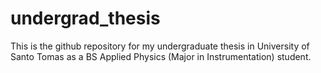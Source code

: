 # undergrad_thesis
This is the github repository for my undergraduate thesis in University of Santo Tomas as a BS Applied Physics (Major in Instrumentation) student.
